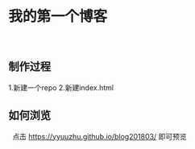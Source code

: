 # 我的第一个博客
 
## 制作过程

1.新建一个repo
2.新建index.html
 
## 如何浏览
 
点击 https://yyuuzhu.github.io/blog201803/ 即可预览
